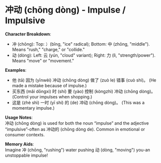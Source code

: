 # **冲动 (chōng dòng) - Impulse / Impulsive**

**Character Breakdown**:  
- 冲 (chōng): Top: 冫(bīng, "ice" radical); Bottom: 中 (zhōng, "middle"). Means "rush," "charge," or "collide."  
- 动 (dòng): Left: 云 (yún, "cloud" variant); Right: 力 (lì, "strength/power"). Means "move" or "movement."

**Examples**:  
- 他 (tā) 因为 (yīnwèi) 冲动 (chōng dòng) 做了 (zuò le) 错事 (cuò shì)。 (He made a mistake because of impulse.)  
- 买东西 (mǎi dōngxi) 时 (shí) 要 (yào) 控制 (kòngzhì) 冲动 (chōng dòng)。 (Control your impulses when shopping.)  
- 这是 (zhè shì) 一时 (yī shí) 的 (de) 冲动 (chōng dòng)。 (This was a momentary impulse.)

**Usage Notes**:  
冲动 (chōng dòng) is used for both the noun “impulse” and the adjective “impulsive”-often as 冲动的 (chōng dòng de). Common in emotional or consumer contexts.

**Memory Aids**:  
Imagine 冲 (chōng, "rushing") water pushing 动 (dòng, "moving") you-an unstoppable impulse!